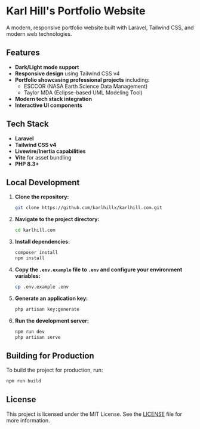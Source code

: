 # Karl Hill's Portfolio Website

A modern, responsive portfolio website built with Laravel, Tailwind CSS, and modern web technologies.

## Features

- **Dark/Light mode support**
- **Responsive design** using Tailwind CSS v4
- **Portfolio showcasing professional projects** including:
    - ESCCOR (NASA Earth Science Data Management)
    - Taylor MDA (Eclipse-based UML Modeling Tool)
- **Modern tech stack integration**
- **Interactive UI components**

## Tech Stack

- **Laravel**
- **Tailwind CSS v4**
- **Livewire/Inertia capabilities**
- **Vite** for asset bundling
- **PHP 8.3+**

## Local Development

1. **Clone the repository:**

    ```sh
    git clone https://github.com/karlhillx/karlhill.com.git
    ```

2. **Navigate to the project directory:**

    ```sh
    cd karlhill.com
    ```

3. **Install dependencies:**

    ```sh
    composer install
    npm install
    ```

4. **Copy the `.env.example` file to `.env` and configure your environment variables:**

    ```sh
    cp .env.example .env
    ```

5. **Generate an application key:**

    ```sh
    php artisan key:generate
    ```

6. **Run the development server:**

    ```sh
    npm run dev
    php artisan serve
    ```

## Building for Production

To build the project for production, run:

```sh
npm run build
```


## License
This project is licensed under the MIT License. See the [LICENSE](LICENSE) file for more information.
```
